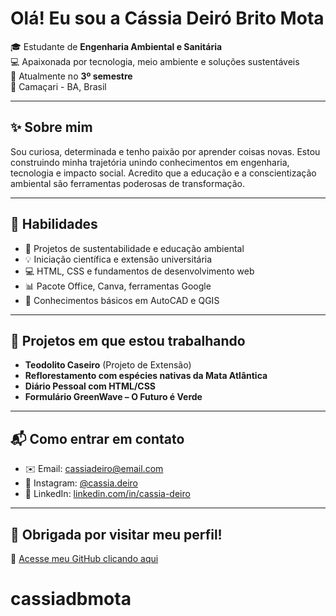 #  Olá! Eu sou a Cássia Deiró Brito Mota

🎓 Estudante de **Engenharia Ambiental e Sanitária**  
💻 Apaixonada por tecnologia, meio ambiente e soluções sustentáveis  
🌱 Atualmente no **3º semestre**  
📍 Camaçari - BA, Brasil  

---

## ✨ Sobre mim

Sou curiosa, determinada e tenho paixão por aprender coisas novas. Estou construindo minha trajetória unindo conhecimentos em engenharia, tecnologia e impacto social. Acredito que a educação e a conscientização ambiental são ferramentas poderosas de transformação.

---

## 🚀 Habilidades

- 🌿 Projetos de sustentabilidade e educação ambiental  
- 💡 Iniciação científica e extensão universitária  
- 💻 HTML, CSS e fundamentos de desenvolvimento web  
- 📊 Pacote Office, Canva, ferramentas Google  
- 🔧 Conhecimentos básicos em AutoCAD e QGIS  

---

## 💼 Projetos em que estou trabalhando

- **Teodolito Caseiro** (Projeto de Extensão)  
- **Reflorestamento com espécies nativas da Mata Atlântica**  
- **Diário Pessoal com HTML/CSS**  
- **Formulário GreenWave – O Futuro é Verde**

---

## 📬 Como entrar em contato

- ✉️ Email: cassiadeiro@email.com  
- 📱 Instagram: [@cassia.deiro](https://instagram.com/cassia.deiro)  
- 💼 LinkedIn: [linkedin.com/in/cassia-deiro](https://linkedin.com/in/cassia-deiro)

---

## 🌟 Obrigada por visitar meu perfil!

🔗 [Acesse meu GitHub clicando aqui](https://github.com/seu-username)

# cassiadbmota
